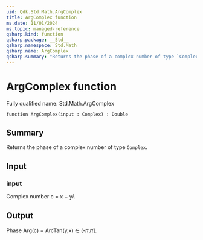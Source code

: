 ```yaml
---
uid: Qdk.Std.Math.ArgComplex
title: ArgComplex function
ms.date: 11/01/2024
ms.topic: managed-reference
qsharp.kind: function
qsharp.package: __Std__
qsharp.namespace: Std.Math
qsharp.name: ArgComplex
qsharp.summary: "Returns the phase of a complex number of type `Complex`."
---
```


# ArgComplex function

Fully qualified name: Std.Math.ArgComplex

```qsharp
function ArgComplex(input : Complex) : Double
```

## Summary
Returns the phase of a complex number of type
`Complex`.

## Input
### input
Complex number c = x + y𝑖.

## Output
Phase Arg(c) = ArcTan(y,x) ∈ (-𝜋,𝜋].
